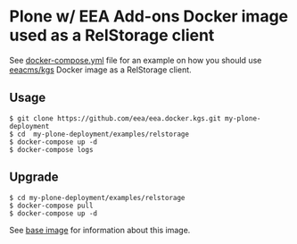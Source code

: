 # Plone w/ EEA Add-ons Docker image used as a RelStorage client

See
[docker-compose.yml](https://github.com/eea/eea.docker.kgs/blob/master/examples/relstorage/docker-compose.yml)
file for an example on how you should use
[eeacms/kgs](https://hub.docker.com/r/eeacms/kgs/)
Docker image as a RelStorage client.

## Usage

    $ git clone https://github.com/eea/eea.docker.kgs.git my-plone-deployment
    $ cd  my-plone-deployment/examples/relstorage
    $ docker-compose up -d
    $ docker-compose logs

## Upgrade

    $ cd my-plone-deployment/examples/relstorage
    $ docker-compose pull
    $ docker-compose up -d

See [base image](https://github.com/eea/eea.docker.kgs) for information about this image.
